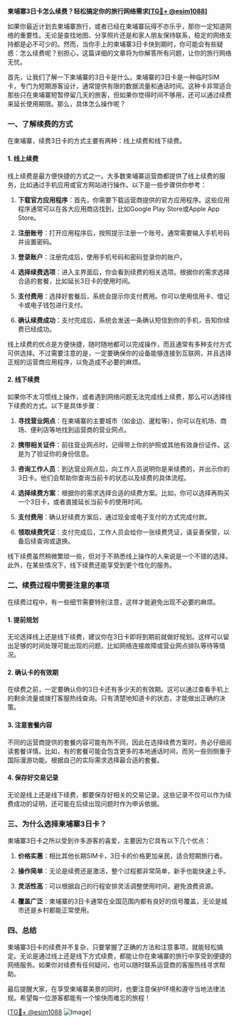 **柬埔寨3日卡怎么续费？轻松搞定你的旅行网络需求[[TG💪+ @esim1088](https://t.me/s/esim1088)]**

如果你最近计划去柬埔寨旅行，或者已经在柬埔寨玩得不亦乐乎，那你一定知道网络的重要性。无论是查找地图、分享照片还是和家人朋友保持联系，稳定的网络支持都是必不可少的。然而，当你手上的柬埔寨3日卡快到期时，你可能会有些疑惑：怎么续费呢？别担心，这篇详细的文章将为你解答所有问题，让你的旅行网络无忧。

首先，让我们了解一下柬埔寨的3日卡是什么。柬埔寨的3日卡是一种临时SIM卡，专门为短期游客设计，通常提供有限的数据流量和通话时间。这种卡非常适合那些只在柬埔寨短暂停留几天的旅客，但如果你觉得时间不够用，还可以通过续费来延长使用期限。那么，具体怎么操作呢？

### 一、了解续费的方式

在柬埔寨，续费3日卡的方式主要有两种：线上续费和线下续费。

#### 1. 线上续费

线上续费是最方便快捷的方式之一。大多数柬埔寨运营商都提供了线上续费的服务，比如通过手机应用或官方网站进行操作。以下是一些步骤供你参考：

1. **下载官方应用程序**：首先，你需要下载运营商提供的官方应用程序。这些应用程序通常可以在各大应用商店找到，比如Google Play Store或Apple App Store。
   
2. **注册账号**：打开应用程序后，按照提示注册一个账号。通常需要输入手机号码并设置密码。

3. **登录账户**：注册完成后，使用手机号码和密码登录你的账户。

4. **选择续费选项**：进入主界面后，你会看到续费的相关选项。根据你的需求选择合适的套餐，比如延长3日卡的使用时间。

5. **支付费用**：选择好套餐后，系统会提示你支付费用。你可以使用信用卡、借记卡或电子钱包进行支付。

6. **确认续费成功**：支付完成后，系统会发送一条确认短信到你的手机，告知你续费已经成功。

线上续费的优点是方便快捷，随时随地都可以完成操作，而且通常有多种支付方式可供选择。不过需要注意的是，一定要确保你的设备能够连接到互联网，并且选择正规的运营商应用程序，以免造成不必要的麻烦。

#### 2. 线下续费

如果你不太习惯线上操作，或者遇到网络问题无法完成线上续费，那么可以选择线下续费的方式。以下是具体步骤：

1. **寻找营业网点**：在柬埔寨的主要城市（如金边、暹粒等），你可以在机场、商场、便利店等地找到运营商的营业网点。

2. **携带相关证件**：前往营业网点时，记得带上你的护照或其他有效身份证件。这是为了验证你的身份信息。

3. **咨询工作人员**：到达营业网点后，向工作人员说明你是来续费的，并出示你的3日卡。他们会帮助你查询当前卡的状态以及续费的具体流程。

4. **选择续费方案**：根据你的需求选择合适的续费方案。比如，你可以选择再购买一个3日卡，或者直接延长当前卡的使用时间。

5. **支付费用**：确认好续费方案后，通过现金或电子支付的方式完成付款。

6. **领取续费凭证**：支付完成后，工作人员会给你一张续费凭证，请妥善保管，以备后续查询或退换。

线下续费虽然稍微繁琐一些，但对于不熟悉线上操作的人来说是一个不错的选择。此外，在某些情况下，线下续费还能享受到更个性化的服务。

### 二、续费过程中需要注意的事项

在续费过程中，有一些细节需要特别注意，这样才能避免出现不必要的麻烦。

#### 1. 提前规划

无论选择线上还是线下续费，建议你在3日卡即将到期前就做好规划。这样可以留出足够的时间处理可能出现的问题，比如网络连接故障或营业网点排队等待等情况。

#### 2. 确认卡的有效期

在续费之前，一定要确认你的3日卡还有多少天的有效期。这可以通过查看手机上的剩余流量或拨打客服热线查询。只有清楚地知道卡的状态，才能做出正确的决策。

#### 3. 注意套餐内容

不同的运营商提供的套餐内容可能有所不同，因此在选择续费方案时，务必仔细阅读套餐详情。比如，有的套餐可能会包含更多的本地通话时间，而另一些则侧重于国际漫游功能。根据自己的实际需求选择最合适的套餐。

#### 4. 保存好交易记录

无论是线上还是线下续费，都要保存好相关的交易记录。这些记录不仅可以作为续费成功的证明，还可能在后续出现问题时作为申诉依据。

### 三、为什么选择柬埔寨3日卡？

柬埔寨3日卡之所以受到许多游客的喜爱，主要因为它具有以下几个优点：

1. **价格实惠**：相比其他长期SIM卡，3日卡的价格更加亲民，适合短期旅行者。

2. **操作简单**：无论是续费还是激活，整个过程都非常简单，新手也能快速上手。

3. **灵活性高**：可以根据自己的行程安排灵活调整使用时间，避免浪费资源。

4. **覆盖广泛**：柬埔寨的3日卡通常在全国范围内都有良好的信号覆盖，无论是城市还是乡村都能正常使用。

### 四、总结

柬埔寨3日卡的续费并不复杂，只要掌握了正确的方法和注意事项，就能轻松搞定。无论是通过线上还是线下方式续费，都能让你在柬埔寨的旅行中享受到便捷的网络服务。如果你对续费有任何疑问，也可以随时联系运营商的客服热线寻求帮助。

最后提醒大家，在享受柬埔寨美景的同时，也要注意保护环境和遵守当地法律法规。希望每一位游客都能有一个愉快而难忘的旅程！

[[TG💪+ @esim1088](https://t.me/s/esim1088) ![Image](https://i.postimg.cc/4NQfJmqS/Snipaste-2025-05-13-00-14-12.png)]